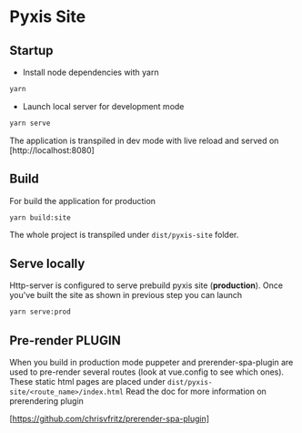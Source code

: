 # Pyxis Site

## Startup
- Install node dependencies with yarn
```bash
yarn
```
- Launch local server for development mode
````bash
yarn serve
````
The application is transpiled in dev mode with live reload and served on [http://localhost:8080]

## Build
For build the application for production
```bash
yarn build:site
```
The whole project is transpiled under ```dist/pyxis-site``` folder.

## Serve locally
Http-server is configured to serve prebuild pyxis site (**production**). Once you've built the site as shown in previous step you can launch
```bash
yarn serve:prod
```

## Pre-render PLUGIN
When you build in production mode puppeter and prerender-spa-plugin are used to pre-render several routes (look at vue.config to see which ones).
These static html pages are placed under ```dist/pyxis-site/<route_name>/index.html```
Read the doc for more information on prerendering plugin

[https://github.com/chrisvfritz/prerender-spa-plugin]
